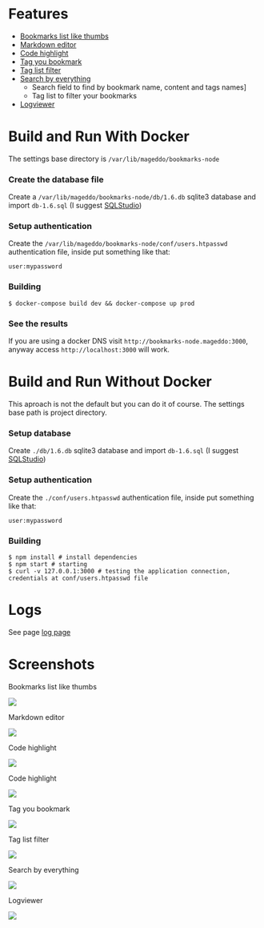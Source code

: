 # Features
* [Bookmarks list like thumbs](#001)
* [Markdown editor](#002)
* [Code highlight](#003)
* [Tag you bookmark](#005)
* [Tag list filter](#006)
* [Search by everything](#007)
	* Search field to find by bookmark name, content and tags names]
	* Tag list to filter your bookmarks
* [Logviewer](#008)


# Build and Run With Docker

The settings base directory is `/var/lib/mageddo/bookmarks-node` 

### Create the database file

Create a `/var/lib/mageddo/bookmarks-node/db/1.6.db` sqlite3 database and import `db-1.6.sql` (I suggest [SQLStudio](http://sqlitestudio.pl/?act=download))

### Setup authentication

Create the `/var/lib/mageddo/bookmarks-node/conf/users.htpasswd` authentication file, inside put something like that:

	user:mypassword


### Building 

	$ docker-compose build dev && docker-compose up prod
    

### See the results

If you are using a docker DNS visit `http://bookmarks-node.mageddo:3000`, anyway access `http://localhost:3000` will work.

# Build and Run Without Docker

This aproach is not the default but you can do it of course. The settings base path is project directory.

### Setup database

Create `./db/1.6.db` sqlite3 database and import `db-1.6.sql` (I suggest [SQLStudio](http://sqlitestudio.pl/?act=download))


### Setup authentication 
Create the `./conf/users.htpasswd` authentication file, inside put something like that:

	user:mypassword

### Building 

	$ npm install # install dependencies
	$ npm start # starting 
	$ curl -v 127.0.0.1:3000 # testing the application connection, credentials at conf/users.htpasswd file


# Logs

See page [log page](http://127.0.0.1:3000/logviewer/#)

# Screenshots
<div id="001">Bookmarks list like thumbs</div>

![](https://raw.githubusercontent.com/mageddo/bookmark-notes/master/files/screenshots/001-bookmarks-list-thumb.jpg)

<div id="002">Markdown editor</div>

![](https://raw.githubusercontent.com/mageddo/bookmark-notes/master/files/screenshots/002-markdown-editor.jpg)

<div id="003">Code highlight</div>

![](https://raw.githubusercontent.com/mageddo/bookmark-notes/master/files/screenshots/003-code-highlight.jpg)

<div id="004">Code highlight</div>

![](https://raw.githubusercontent.com/mageddo/bookmark-notes/master/files/screenshots/004-code-highlight.jpg)

<div id="005">Tag you bookmark</div>

![](https://raw.githubusercontent.com/mageddo/bookmark-notes/master/files/screenshots/005-bookmark-tag.jpg)

<div id="006">Tag list filter</div>

![](https://raw.githubusercontent.com/mageddo/bookmark-notes/master/files/screenshots/006-tag-list-filter.jpg)

<div id="007">Search by everything</div>

![](https://raw.githubusercontent.com/mageddo/bookmark-notes/master/files/screenshots/007-search.jpg)

<div id="008">Logviewer</div>

![](https://raw.githubusercontent.com/mageddo/bookmark-notes/master/files/screenshots/008-logviewer.jpg)
